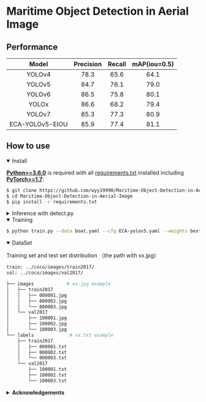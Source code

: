 
# Maritime Object Detection in Aerial Image



## Performance
|  Model             	|  Precision    	|  Recall     	|   mAP(iou=0.5) 	|
|:--------------------------------------------------------------------------------------------------------------------------:	|:-------------------------------------------:	|:-----------------------------------------------------------------------------------------:	|:--------------------------------------------------------------------------------------------:	|
|   YOLOv4 	|  78.3 	|  65.6 	|  64.1 	|
|   YOLOv5 	|  84.7 	|  76.1 	|  79.0 	|
|   YOLOv6 	|  86.5 	|  75.8 	|  80.1 	|
|   YOLOx 	|  86.6 	|  68.2 	|  79.4 	|
|   YOLOv7  	| 85.3  	|  77.3 	|  80.9 	|
|   ECA-YOLOv5-EIOU 	|  85.9 	|  77.4 	|  81.1 	|





## <div>How to use</div>
<details open>
<summary>Install</summary>

[**Python>=3.6.0**](https://www.python.org/) is required with all
[requirements.txt](https://github.com/wyy19990/Maritime-Object-Detection-in-Aerial-Image/requirements.txt) installed including
[**PyTorch>=1.7**](https://pytorch.org/get-started/locally/):
<!-- $ sudo apt update && apt install -y libgl1-mesa-glx libsm6 libxext6 libxrender-dev -->

```bash
$ git clone https://github.com/wyy19990/Maritime-Object-Detection-in-Aerial-Image
$ cd Maritime-Object-Detection-in-Aerial-Image
$ pip install -r requirements.txt
```

</details>

<details>
<summary>Inference with detect.py</summary>
  `detect.py` runs inference on a variety of sources, downloading models automatically from
the [latest ECA-YOLOv5 release](https://github.com/wyy19990/Maritime-Object-Detection-in-Aerial-Image/releases) and saving results to `runs/detect`.

```bash
$ python detect.py --source 0  # webcam
                            file.jpg  # image 
                            file.mp4  # video
                            path/  # directory
                            path/*.jpg  # glob
                            'https://youtu.be/NUsoVlDFqZg'  # YouTube
                            'rtsp://example.com/media.mp4'  # RTSP, RTMP, HTTP stream
```

</details>

<details open>
<summary>Training</summary>

```bash
$ python train.py --data boat.yaml --cfg ECA-yolov5.yaml --weights best.pt --batch-size 64
```
</details>

<details open>
<summary>DataSet</summary>

Training set and test set distribution （the path with xx.jpg）
  
 ```bash
train: ../coco/images/train2017/
val: ../coco/images/val2017/
```
```bash
├── images            # xx.jpg example
│   ├── train2017        
│   │   ├── 000001.jpg
│   │   ├── 000002.jpg
│   │   └── 000003.jpg
│   └── val2017         
│       ├── 100001.jpg
│       ├── 100002.jpg
│       └── 100003.jpg
└── labels             # xx.txt example      
    ├── train2017       
    │   ├── 000001.txt
    │   ├── 000002.txt
    │   └── 000003.txt
    └── val2017         
        ├── 100001.txt
        ├── 100002.txt
        └── 100003.txt
```
  
</details> 

<details><summary> <b>Acknowledgements</b> </summary>
https://github.com/ultralytics/yolov5
</details>


